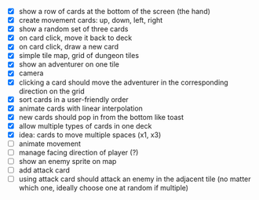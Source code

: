 - [x] show a row of cards at the bottom of the screen (the hand)
- [x] create movement cards: up, down, left, right
- [x] show a random set of three cards
- [x] on card click, move it back to deck
- [x] on card click, draw a new card
- [x] simple tile map, grid of dungeon tiles
- [x] show an adventurer on one tile
- [x] camera
- [x] clicking a card should move the adventurer in the corresponding direction on the grid
- [x] sort cards in a user-friendly order
- [x] animate cards with linear interpolation
- [x] new cards should pop in from the bottom like toast
- [x] allow multiple types of cards in one deck
- [x] idea: cards to move multiple spaces (x1, x3)
- [ ] animate movement
- [ ] manage facing direction of player (?)
- [ ] show an enemy sprite on map
- [ ] add attack card
- [ ] using attack card should attack an enemy in the adjacent tile (no matter which one, ideally choose one at random if multiple)
